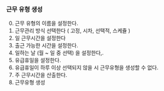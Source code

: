 ### 근무 유형 생성
0. 근무 유형의 이름을 설정한다.
1. 근무관리 방식 선택한다 ( 고정, 시차, 선택적, 스케쥴 )
2. 일 근무시간을 설정한다
3. 출근 가능한 시간을 설정한다.
4. 일하는 날 (월 ~ 일 중 선택) 을 설정한다,.
5. 유급휴일을 설정한다.
6. 유급휴일이 하루 이상 선택되지 않을 시 근무유형을 생성할 수 없다. 
7. 주 근무시간을 산출한다.
8. 근무유형 생성